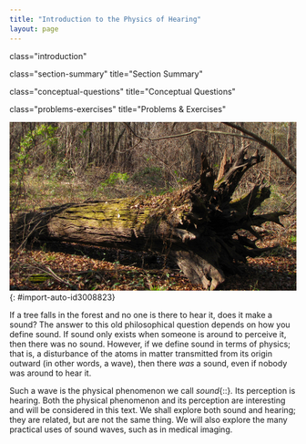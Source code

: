 ```yaml
---
title: "Introduction to the Physics of Hearing"
layout: page
---
```



<cnx-pi data-type="cnx.flag.introduction"> class="introduction" </cnx-pi>

<cnx-pi data-type="cnx.eoc">class="section-summary" title="Section Summary"</cnx-pi>

<cnx-pi data-type="cnx.eoc">class="conceptual-questions" title="Conceptual Questions"</cnx-pi>

<cnx-pi data-type="cnx.eoc">class="problems-exercises" title="Problems &amp; Exercises"</cnx-pi>

 ![Photograph of an old tree in a forest that had fallen some time ago.](../resources/Figure_18_00_01a_D.jpg "This tree fell some time ago. When it fell, atoms in the air were disturbed. Physicists would call this disturbance sound whether someone was around to hear it or not. (credit: B.A. Bowen Photography)"){: #import-auto-id3008823}

If a tree falls in the forest and no one is there to hear it, does it make a sound? The answer to this old philosophical question depends on how you define sound. If sound only exists when someone is around to perceive it, then there was no sound. However, if we define sound in terms of physics; that is, a disturbance of the atoms in matter transmitted from its origin outward (in other words, a wave), then there *was* a sound, even if nobody was around to hear it.

Such a wave is the physical phenomenon we call *sound*{::}*.* Its perception is hearing. Both the physical phenomenon and its perception are interesting and will be considered in this text. We shall explore both sound and hearing; they are related, but are not the same thing. We will also explore the many practical uses of sound waves, such as in medical imaging.

